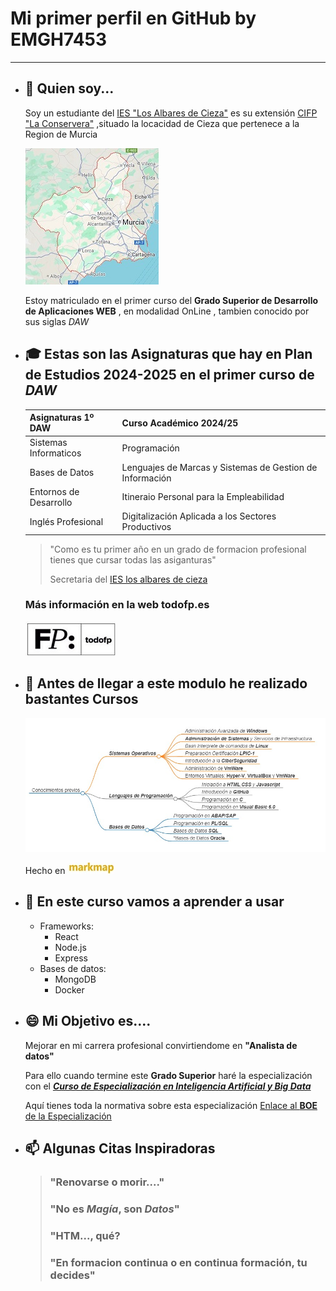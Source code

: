 # Mi primer perfil en GitHub by EMGH7453
---

- ## 👋 Quien soy...

	Soy  un estudiante del [IES "Los Albares de Cieza"](https://www.ieslosalbares.es/  "WEB IES Los Albares de Cieza") es su extensión [CIFP "La Conservera"](https://sites.google.com/view/fplaconservera/ies-los-albares-de-cieza?authuser=0 "Web CIFP La Conservera")
	,situado la locacidad de Cieza que pertenece a la Region de Murcia
	
	[![Region de Murcia](./images/regionmurcia.jpg)](https://www.google.es/maps/place/Regi%C3%B3n+de+Murcia,+Murcia/@38.0400936,-3.996701,8z/data=!3m1!4b1!4m6!3m5!1s0xd631a7cd794aecd:0x14ce33f54754d822!8m2!3d38.1398141!4d-1.366216!16zL20vMGo0eHo?entry=ttu&g_ep=EgoyMDI0MTAxNi4wIKXMDSoASAFQAw%3D%3D "Enlace Google Maps 'Region de Murcia'")

	Estoy matriculado en el primer curso del **Grado Superior de Desarrollo de Aplicaciones WEB** , en modalidad OnLine , tambien conocido por sus siglas *DAW*
- ## 🎓 Estas son las **Asignaturas** que hay en **Plan de Estudios 2024-2025** en el primer curso de *DAW* 

	| Asignaturas 1º DAW | Curso Académico 2024/25|
	|---|---|
	|Sistemas Informaticos|Programación|
	|Bases de Datos|Lenguajes de Marcas y Sistemas de Gestion de Información|
	|Entornos de Desarrollo|Itineraio Personal para la Empleabilidad|
	|Inglés Profesional|Digitalización Aplicada a los Sectores Productivos|
	
	
	> "Como es tu primer año en un grado de formacion profesional tienes que cursar todas las asiganturas"
	>
	> Secretaria del [IES los albares de cieza](https://www.ieslosalbares.es/  "WEB IES Los Albares de Cieza")
	
	
	### Más información en la web todofp.es
	[![más información](./images/todofp.jpg)](https://www.todofp.es/que-estudiar/familias-profesionales/informatica-comunicaciones/des-aplicaciones-web.html "página de DAW en todofp.es")
	
	
	
	
	
- ##  🏃‍ Antes de llegar a este modulo he realizado bastantes **Cursos** 
	
	![Esquema de Cursos](./images/cursosenmarkmap.jpg)

	Hecho en [![markmap](./images/logo_markmap.jpg)](https://markmap.js.org)
	
		
- ## 💞️ En este curso vamos a aprender a usar


	- Frameworks:
       - React
       - Node.js
       - Express
    - Bases de datos:
       - MongoDB
       - Docker


- ## 😄 Mi Objetivo es....

	Mejorar en mi carrera profesional convirtiendome en **"Analista de datos"**
	
	Para ello cuando termine este **Grado Superior** haré la especialización con el [***Curso de Especialización en Inteligencia Artificial y Big Data***](https://todofp.es/que-estudiar/familias-profesionales/informatica-comunicaciones/ce-inteligencia-artificial-bigdata.html "Curso Especialización")
	
	Aquí tienes toda la normativa sobre esta especialización [Enlace al **BOE** de la Especialización](./pdf/BOE-A-2021-7686.pdf)
	
	

- ## 📫 Algunas Citas Inspiradoras 
	
	> ### "Renovarse o morir...."
	> ### "No es *Magía*,  son *Datos*"
	> ### "HTM..., qué?
	> ### "En formacion continua o en continua formación, tu decides"

	
	
	
	

<!---
Texto inicial:
---------------
- 👋 Hi, I’m @emgh7453
- 👀 I’m interested in ...
- 🌱 I’m currently learning ...
- 💞️ I’m looking to collaborate on ...
- 📫 How to reach me ...
- 😄 Pronouns: ...
- ⚡ Fun fact: ...
---------------

emgh7453/emgh7453 is a ✨ special ✨ repository because its `README.md` (this file) appears on your GitHub profile.
You can click the Preview link to take a look at your changes..


[más información](https://www.todofp.es/que-estudiar/familias-profesionales/informatica-comunicaciones/des-aplicaciones-web.html "página de DAW en todofp.es")


Listado de cursos:
	
	- ***Sistemas Operativos***
		- *Administración Avanzada de **Windows***
		- ***Administración de Sistemas** y Servicios de Infraestructura*
		- *Bash Interprete de comandos de **Linux***
		- *Preparación Certificación **LPIC-1***
		- *Introducción a la **CiberSeguridad***
		- Administración de VmWare
		- Entornos Virtuales Hyper-V, VirtualBox y VmWare
		
	- ***Lenguajes de Programación***
		- *Iniciación a **HTML**,**CSS** y **Javascript***
		- *Introducción a **GitHub***
		- *Programación en **C***
		- *Programación en **Visual Basic 6.0***
		
	- ***Bases de Datos***
		- *Programación en **ABAP/SAP***
		- *Programación en **PL/SQL***
		- *Bases de Datos **SQL***
		- *Bases de Datos **Oracle***
	- ***y algunos más..***
--->
